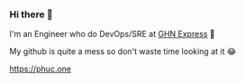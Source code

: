 ### Hi there 👋

I'm an Engineer who do DevOps/SRE at [GHN Express](https://ghn.vn) 🚚

My github is quite a mess so don't waste time looking at it 😂

https://phuc.one

<!--
**jphuc96/jphuc96** is a ✨ _special_ ✨ repository because its `README.md` (this file) appears on your GitHub profile.

Here are some ideas to get you started:

- 🔭 I’m currently working on ...
- 🌱 I’m currently learning ...
- 👯 I’m looking to collaborate on ...
- 🤔 I’m looking for help with ...
- 💬 Ask me about ...
- 📫 How to reach me: ...
- 😄 Pronouns: ...
- ⚡ Fun fact: ...
-->
